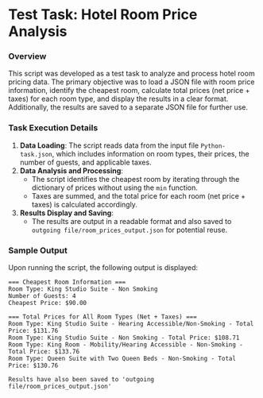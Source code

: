 # Test Task: Hotel Room Price Analysis

### Overview

This script was developed as a test task to analyze and process hotel room pricing data. The primary objective was to load a JSON file with room price information, identify the cheapest room, calculate total prices (net price + taxes) for each room type, and display the results in a clear format. Additionally, the results are saved to a separate JSON file for further use.

### Task Execution Details

1. **Data Loading**: The script reads data from the input file `Python-task.json`, which includes information on room types, their prices, the number of guests, and applicable taxes.
2. **Data Analysis and Processing**:
   - The script identifies the cheapest room by iterating through the dictionary of prices without using the `min` function.
   - Taxes are summed, and the total price for each room (net price + taxes) is calculated accordingly.
3. **Results Display and Saving**:
   - The results are output in a readable format and also saved to `outgoing file/room_prices_output.json` for potential reuse.

### Sample Output

Upon running the script, the following output is displayed:

```plaintext
=== Cheapest Room Information ===
Room Type: King Studio Suite - Non Smoking
Number of Guests: 4
Cheapest Price: $90.00

=== Total Prices for All Room Types (Net + Taxes) ===
Room Type: King Studio Suite - Hearing Accessible/Non-Smoking - Total Price: $131.76
Room Type: King Studio Suite - Non Smoking - Total Price: $108.71
Room Type: King Room - Mobility/Hearing Accessible - Non-Smoking - Total Price: $133.76
Room Type: Queen Suite with Two Queen Beds - Non-Smoking - Total Price: $130.76

Results have also been saved to 'outgoing file/room_prices_output.json'
